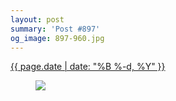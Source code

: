 ```yaml
---
layout: post
summary: 'Post #897'
og_image: 897-960.jpg
---
```


<p>
 <time>
  <a href="/897">
   {{ page.date | date: "%B %-d, %Y" }}
  </a>
 </time>
 <a href="/897">
  <figure data-taken="7/30/2019">
   <img sizes="(min-width: 700px) 50vw, calc(100vw - 2rem)" src="{{ site.assets_url }}/897-480.jpg" srcset="{{ site.assets_url }}/897-240.jpg 240w, {{ site.assets_url }}/897-480.jpg 480w, {{ site.assets_url }}/897-720.jpg 720w, {{ site.assets_url }}/897-960.jpg 960w"/>
  </figure>
 </a>
</p>
